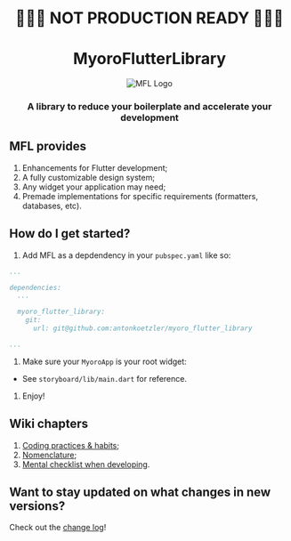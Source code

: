 <h1 align='center'>🚧🚧🚧 NOT PRODUCTION READY 🚧🚧🚧</h1>

<h1 align='center'>MyoroFlutterLibrary</h1>

<p align='center'>
  <img src='https://github.com/user-attachments/assets/8e930798-e0f9-4fb1-b9d0-e80376710705' alt='MFL Logo' />
</p>

<h3 align='center'>A library to reduce your boilerplate and accelerate your development</h3>

## MFL provides

1. Enhancements for Flutter development;
1. A fully customizable design system;
1. Any widget your application may need;
1. Premade implementations for specific requirements (formatters, databases, etc).

## How do I get started?

1. Add MFL as a depdendency in your <code>pubspec.yaml</code> like so:

``` yaml
...

dependencies:
  ...

  myoro_flutter_library:
    git:
      url: git@github.com:antonkoetzler/myoro_flutter_library

...
```

1. Make sure your `MyoroApp` is your root widget:

- See `storyboard/lib/main.dart` for reference.

1. Enjoy!

## Wiki chapters

1. [Coding practices & habits](https://github.com/antonkoetzler/myoro_flutter_library/blob/main/docs/Coding_practices_%26_habits.md);
1. [Nomenclature](https://github.com/antonkoetzler/myoro_flutter_library/blob/main/docs/Nomenclature.md);
1. [Mental checklist when developing](https://github.com/antonkoetzler/myoro_flutter_library/blob/main/docs/Mental_checklist_when_developing.md).

## Want to stay updated on what changes in new versions?

Check out the [change log](https://github.com/antonkoetzler/myoro_flutter_library/blob/main/CHANGELOG.md)!

<p>&nbsp;</p>
